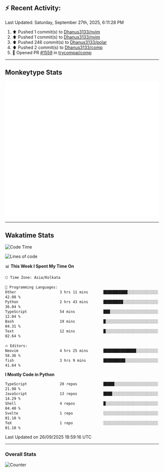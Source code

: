 ## :zap: Recent Activity:
<!--RECENT_ACTIVITY:last_update-->
Last Updated: Saturday, September 27th, 2025, 6:11:28 PM
<!--RECENT_ACTIVITY:last_update_end-->
<!--RECENT_ACTIVITY:start-->
1. ⬆️ Pushed 1 commit(s) to [Dhanus3133/nvim](https://github.com/Dhanus3133/nvim)<br>
2. ⬆️ Pushed 1 commit(s) to [Dhanus3133/nvim](https://github.com/Dhanus3133/nvim)<br>
3. ⬆️ Pushed 246 commit(s) to [Dhanus3133/polar](https://github.com/Dhanus3133/polar)<br>
4. ⬆️ Pushed 2 commit(s) to [Dhanus3133/comp](https://github.com/Dhanus3133/comp)<br>
5. 💪 Opened PR [#1559](https://github.com/trycompai/comp/pull/1559) in [trycompai/comp](https://github.com/trycompai/comp)<br>
<!--RECENT_ACTIVITY:end-->

---

## Monkeytype Stats
<a href="https://monkeytype.com/profile/dhanus">
  <img src="https://raw.githubusercontent.com/Dhanus3133/Dhanus3133/monkeytype/monkeytype-lb.svg" alt="Monkeytype Profile" />
</a>

---

## Wakatime Stats
<!--START_SECTION:waka-->
![Code Time](http://img.shields.io/badge/Code%20Time-3%2C107%20hrs%2023%20mins-blue)

![Lines of code](https://img.shields.io/badge/From%20Hello%20World%20I%27ve%20Written-4.9%20million%20lines%20of%20code-blue)

📊 **This Week I Spent My Time On** 

```text
🕑︎ Time Zone: Asia/Kolkata

💬 Programming Languages: 
Other                    3 hrs 11 mins       ███████████░░░░░░░░░░░░░░   42.08 % 
Python                   2 hrs 43 mins       █████████░░░░░░░░░░░░░░░░   36.04 % 
TypeScript               54 mins             ███░░░░░░░░░░░░░░░░░░░░░░   12.04 % 
Bash                     19 mins             █░░░░░░░░░░░░░░░░░░░░░░░░   04.31 % 
Text                     12 mins             █░░░░░░░░░░░░░░░░░░░░░░░░   02.64 % 

🔥 Editors: 
Neovim                   4 hrs 25 mins       ███████████████░░░░░░░░░░   58.36 % 
fish                     3 hrs 9 mins        ██████████░░░░░░░░░░░░░░░   41.64 % 
```

**I Mostly Code in Python** 

```text
TypeScript               20 repos            █████░░░░░░░░░░░░░░░░░░░░   21.98 % 
JavaScript               13 repos            ████░░░░░░░░░░░░░░░░░░░░░   14.29 % 
Shell                    4 repos             █░░░░░░░░░░░░░░░░░░░░░░░░   04.40 % 
Svelte                   1 repo              ░░░░░░░░░░░░░░░░░░░░░░░░░   01.10 % 
TeX                      1 repo              ░░░░░░░░░░░░░░░░░░░░░░░░░   01.10 % 
```




 Last Updated on 26/09/2025 18:59:16 UTC
<!--END_SECTION:waka-->
---

### Overall Stats

<img src="https://moe-counter.glitch.me/get/@Dhanus3133?theme=asoul" alt="Counter" />
